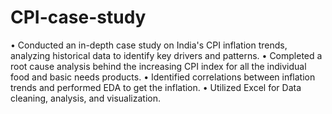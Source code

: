 # CPI-case-study
•	Conducted an in-depth case study on India's CPI inflation trends, analyzing historical data to identify key drivers and patterns.
•	Completed a root cause analysis behind the increasing CPI index for all the individual food and basic needs products.
•	Identified correlations between inflation trends and performed EDA to get the inflation.
•	Utilized Excel for Data cleaning, analysis, and visualization.
